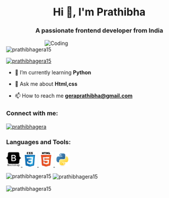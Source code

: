 <h1 align="center">Hi 👋, I'm Prathibha</h1>
<h3 align="center">A passionate frontend developer from India</h3>
<img align="right" alt="Coding" width="400" src="https://res.cloudinary.com/practicaldev/image/fetch/s--O0u1bNHs--/c_limit%2Cf_auto%2Cfl_progressive%2Cq_66%2Cw_880/https://miro.medium.com/max/1400/0%2APXf5ge7QCN9Ga_CL.gif">


<p align="left"> <img src="https://komarev.com/ghpvc/?username=prathibhagera15&label=Profile%20views&color=0e75b6&style=flat" alt="prathibhagera15" /> </p>

<p align="left"> <a href="https://github.com/ryo-ma/github-profile-trophy"><img src="https://github-profile-trophy.vercel.app/?username=prathibhagera15" alt="prathibhagera15" /></a> </p>

- 🌱 I’m currently learning **Python**

- 💬 Ask me about **Html,css**

- 📫 How to reach me **geraprathibha@gmail.com**

<h3 align="left">Connect with me:</h3>
<p align="left">
<a href="https://linkedin.com/in/prathibhagera" target="blank"><img align="center" src="https://raw.githubusercontent.com/rahuldkjain/github-profile-readme-generator/master/src/images/icons/Social/linked-in-alt.svg" alt="prathibhagera" height="30" width="40" /></a>
</p>

<h3 align="left">Languages and Tools:</h3>
<p align="left"> <a href="https://getbootstrap.com" target="_blank" rel="noreferrer"> <img src="https://raw.githubusercontent.com/devicons/devicon/master/icons/bootstrap/bootstrap-plain-wordmark.svg" alt="bootstrap" width="40" height="40"/> </a> <a href="https://www.w3schools.com/css/" target="_blank" rel="noreferrer"> <img src="https://raw.githubusercontent.com/devicons/devicon/master/icons/css3/css3-original-wordmark.svg" alt="css3" width="40" height="40"/> </a> <a href="https://www.w3.org/html/" target="_blank" rel="noreferrer"> <img src="https://raw.githubusercontent.com/devicons/devicon/master/icons/html5/html5-original-wordmark.svg" alt="html5" width="40" height="40"/> </a> <a href="https://www.python.org" target="_blank" rel="noreferrer"> <img src="https://raw.githubusercontent.com/devicons/devicon/master/icons/python/python-original.svg" alt="python" width="40" height="40"/> </a> </p>

<p><img align="left" src="https://github-readme-stats.vercel.app/api/top-langs?username=prathibhagera15&show_icons=true&locale=en&layout=compact" alt="prathibhagera15" /></p>

<p>&nbsp;<img align="center" src="https://github-readme-stats.vercel.app/api?username=prathibhagera15&show_icons=true&locale=en" alt="prathibhagera15" /></p>

<p><img align="center" src="https://github-readme-streak-stats.herokuapp.com/?user=prathibhagera15&" alt="prathibhagera15" /></p>
